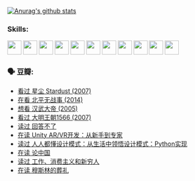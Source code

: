 
[![Anurag's github stats](https://github-readme-stats.vercel.app/api?username=w940853815)](https://github.com/anuraghazra/github-readme-stats)

### Skills:

<code><img height="32" src="https://cdn.jsdelivr.net/npm/simple-icons@v5/icons/python.svg"></code>
<code><img height="32" src="https://cdn.jsdelivr.net/npm/simple-icons@v5/icons/javascript.svg"></code>
<code><img height="32" src="https://cdn.jsdelivr.net/npm/simple-icons@v5/icons/django.svg"></code>
<code><img height="32" src="https://cdn.jsdelivr.net/npm/simple-icons@v5/icons/flask.svg"></code>
<code><img height="32" src="https://cdn.jsdelivr.net/npm/simple-icons@v5/icons/vuetify.svg"></code>
<code><img height="32" src="https://cdn.jsdelivr.net/npm/simple-icons@v5/icons/git.svg"></code>
<code><img height="32" src="https://cdn.jsdelivr.net/npm/simple-icons@v5/icons/docker.svg"></code>
<code><img height="32" src="https://cdn.jsdelivr.net/npm/simple-icons@v5/icons/postgresql.svg"></code>
<code><img height="32" src="https://cdn.jsdelivr.net/npm/simple-icons@v5/icons/elasticsearch.svg"></code>
<code><img height="32" src="https://cdn.jsdelivr.net/npm/simple-icons@v5/icons/macos.svg"></code>
<code><img height="32" src="https://cdn.jsdelivr.net/npm/simple-icons@v5/icons/linux.svg"></code>

### 🗣 豆瓣:

<!-- DOUBAN-ACTIVITIES:START -->
- [看过 星尘 Stardust‎ (2007)](https://www.douban.com/people/136069238/status/3822692117/?_i=49386775)
- [在看 北平无战事‎ (2014)](https://www.douban.com/people/136069238/status/3821449886/?_i=49386775)
- [想看 汉武大帝‎ (2005)](https://www.douban.com/people/136069238/status/3821405621/?_i=49386775)
- [看过 大明王朝1566‎ (2007)](https://www.douban.com/people/136069238/status/3821396719/?_i=49386775)
- [读过 回答不了](https://www.douban.com/people/136069238/status/3812155932/?_i=49386776)
- [在读 Unity AR/VR开发：从新手到专家](https://www.douban.com/people/136069238/status/3810864648/?_i=49386776)
- [读过 人人都懂设计模式：从生活中领悟设计模式：Python实现](https://www.douban.com/people/136069238/status/3806334005/?_i=49386776)
- [在读 论中国](https://www.douban.com/people/136069238/status/3805671678/?_i=49386776)
- [读过 工作、消费主义和新穷人](https://www.douban.com/people/136069238/status/3803834644/?_i=49386776)
- [在读 穆斯林的葬礼](https://www.douban.com/people/136069238/status/3802824932/?_i=49386776)
<!-- DOUBAN-ACTIVITIES:END -->
<!--
**w940853815/w940853815** is a ✨ _special_ ✨ repository because its `README.md` (this file) appears on your GitHub profile.

Here are some ideas to get you started:

- 🔭 I’m currently working on ...
- 🌱 I’m currently learning ...
- 👯 I’m looking to collaborate on ...
- 🤔 I’m looking for help with ...
- 💬 Ask me about ...
- 📫 How to reach me: ...
- 😄 Pronouns: ...
- ⚡ Fun fact: ...
-->
